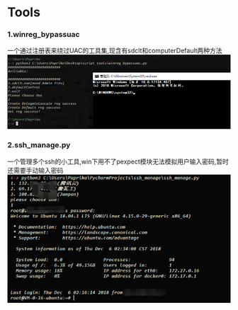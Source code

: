 # Tools
### 1.winreg_bypassuac
一个通过注册表来绕过UAC的工具集,现含有sdclt和computerDefault两种方法
![Image text](https://github.com/luapy/Tools/blob/master/pic/222.png)
### 2.ssh_manage.py
一个管理多个ssh的小工具,win下用不了pexpect模块无法模拟用户输入密码,暂时还需要手动输入密码  
![Image text](https://github.com/luapy/Tools/blob/master/pic/111.png)

